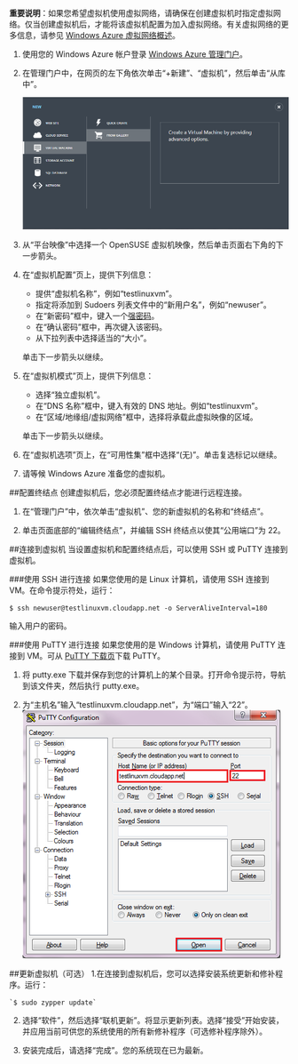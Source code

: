 ﻿<properties writer="kathydav" editor="tysonn" manager="jeffreyg" /> 

**重要说明**：如果您希望虚拟机使用虚拟网络，请确保在创建虚拟机时指定虚拟网络。仅当创建虚拟机后，才能将该虚拟机配置为加入虚拟网络。有关虚拟网络的更多信息，请参见 [Windows Azure 虚拟网络概述](http://go.microsoft.com/fwlink/p/?LinkID=294063)。


1. 使用您的 Windows Azure 帐户登录 [Windows Azure 管理门户][AzurePreviewPortal]。

2. 在管理门户中，在网页的左下角依次单击“+新建”、“虚拟机”，然后单击“从库中”。

	![新建虚拟机][Image1]

3. 从“平台映像”中选择一个 OpenSUSE 虚拟机映像，然后单击页面右下角的下一步箭头。


4. 在“虚拟机配置”页上，提供下列信息：

	- 提供“虚拟机名称”，例如“testlinuxvm”。
	- 指定将添加到 Sudoers 列表文件中的“新用户名”，例如“newuser”。
	- 在“新密码”框中，键入一个[强密码](http://msdn.microsoft.com/zh-cn/library/ms161962.aspx)。
	- 在“确认密码”框中，再次键入该密码。
	- 从下拉列表中选择适当的“大小”。

	单击下一步箭头以继续。

5. 在“虚拟机模式”页上，提供下列信息：
	- 选择“独立虚拟机”。
	- 在“DNS 名称”框中，键入有效的 DNS 地址。例如“testlinuxvm”。
	- 在“区域/地缘组/虚拟网络”框中，选择将承载此虚拟映像的区域。

   单击下一步箭头以继续。
	
6. 在“虚拟机选项”页上，在“可用性集”框中选择“(无)”。单击复选标记以继续。
	
7. 请等候 Windows Azure 准备您的虚拟机。

##配置终结点
创建虚拟机后，您必须配置终结点才能进行远程连接。

1. 在“管理门户”中，依次单击“虚拟机”、您的新虚拟机的名称和“终结点”。

2. 单击页面底部的“编辑终结点”，并编辑 SSH 终结点以使其“公用端口”为 22。

##连接到虚拟机
当设置虚拟机和配置终结点后，可以使用 SSH 或 PuTTY 连接到虚拟机。

###使用 SSH 进行连接
如果您使用的是 Linux 计算机，请使用 SSH 连接到 VM。在命令提示符处，运行：

	$ ssh newuser@testlinuxvm.cloudapp.net -o ServerAliveInterval=180

输入用户的密码。

###使用 PuTTY 进行连接
如果您使用的是 Windows 计算机，请使用 PuTTY 连接到 VM。可从 [PuTTY 下载页][PuTTYDownLoad]下载 PuTTY。

1. 将 putty.exe 下载并保存到您的计算机上的某个目录。打开命令提示符，导航到该文件夹，然后执行 putty.exe。

2. 为“主机名”输入“testlinuxvm.cloudapp.net”，为“端口”输入“22”。
![PuTTY 屏幕][Image6]

##更新虚拟机（可选）
1.在连接到虚拟机后，您可以选择安装系统更新和修补程序。运行：

	`$ sudo zypper update`

2. 选择“软件”，然后选择“联机更新”。将显示更新列表。选择“接受”开始安装，并应用当前可供您的系统使用的所有新修补程序（可选修补程序除外）。

3. 安装完成后，请选择“完成”。您的系统现在已为最新。

[PuTTYDownload]: http://www.puttyssh.org/download.html
[AzurePreviewPortal]: http://manage.windowsazure.com

[Image1]: ./media/create-and-configure-opensuse-vm-in-portal/CreateVM.png




[Image6]: ./media/create-and-configure-opensuse-vm-in-portal/putty.png


